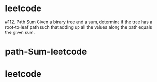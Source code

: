 # leetcode

#112. Path Sum
Given a binary tree and a sum, determine if the tree has a root-to-leaf path such that adding up all the values along the path equals the given sum.



# path-Sum-leetcode
# leetcode
